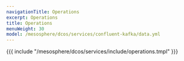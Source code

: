 ```yaml
---
navigationTitle: Operations 
excerpt: Operations
title: Operations
menuWeight: 30
model: /mesosphere/dcos/services/confluent-kafka/data.yml
---
```


{{{ include "/mesosphere/dcos/services/include/operations.tmpl" }}}
